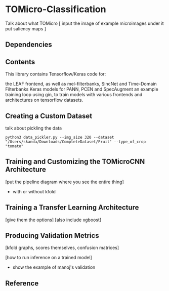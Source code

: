 # TOMicro-Classification
Talk about what TOMicro
[
input the image of example microimages
under it put saliency maps
]

## Dependencies
## Contents

This library contains Tensorflow/Keras code for:

the LEAF frontend, as well as mel-filterbanks, SincNet and Time-Domain Filterbanks
Keras models for PANN, PCEN and SpecAugment
an example training loop using gin, to train models with various frontends and architectures on tensorflow datasets.

## Creating a Custom Dataset
talk about pickling the data
```
python3 data_pickler.py --img_size 320 --dataset "/Users/skanda/Downloads/CompleteDataset/Fruit" --type_of_crop "tomato"
```

## Training and Customizing the TOMicroCNN Architecture
[put the pipeline diagram where you see the entire thing]
- with or without kfold

## Training a Transfer Learning Architecture
[give them the options]
[also include xgboost]

## Producing Validation Metrics
[kfold graphs, scores themselves, confusion matrices]

[how to run inference on a trained model]
- show the example of manoj's validation

## Reference


